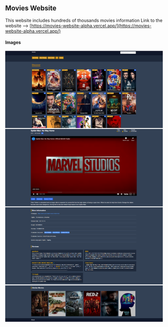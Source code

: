 ## Movies Website
This website includes hundreds of thousands movies information 
Link to the website --> [https://movies-website-alpha.vercel.app/](https://movies-website-alpha.vercel.app/)

#### Images
![](/images/movies-website-1.png)
![](/images/movies-website-2.png)
![](/images/movies-website-3.png)
![](/images/movies-website-4.png)

